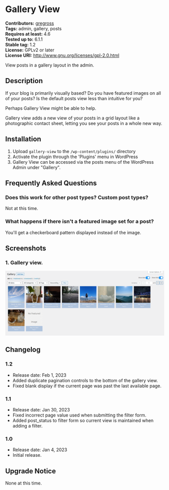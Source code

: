 # Gallery View #
**Contributors:** [gregross](https://profiles.wordpress.org/gregross/)  
**Tags:** admin, gallery, posts  
**Requires at least:** 4.6  
**Tested up to:** 6.1.1  
**Stable tag:** 1.2  
**License:** GPLv2 or later  
**License URI:** http://www.gnu.org/licenses/gpl-2.0.html  

View posts in a gallery layout in the admin.

## Description ##

If your blog is primarily visually based?  Do you have featured images on all of your posts?  Is the default posts view less than intuitive for you?

Perhaps Gallery View might be able to help.

Gallery view adds a new view of your posts in a grid layout like a photographic contact sheet, letting you see your posts in a whole new way.

## Installation ##

1. Upload `gallery-view` to the `/wp-content/plugins/` directory
2. Activate the plugin through the 'Plugins' menu in WordPress
3. Gallery View can be accessed via the posts menu of the WordPress Admin under "Gallery".

## Frequently Asked Questions ##

### Does this work for other post types?  Custom post types? ###

Not at this time.

### What happens if there isn't a featured image set for a post? ###

You'll get a checkerboard pattern displayed instead of the image.

## Screenshots ##

### 1. Gallery view. ###
![Gallery view.](assets/screenshot-1.png)


## Changelog ##

### 1.2 ###
* Release date: Feb 1, 2023
* Added duplicate pagination controls to the bottom of the gallery view.
* Fixed blank display if the current page was past the last available page.

### 1.1 ###
* Release date: Jan 30, 2023
* Fixed incorrect page value used when submitting the filter form.
* Added post_status to filter form so current view is maintained when adding a filter.

### 1.0 ###
* Release date: Jan 4, 2023
* Initial release.

## Upgrade Notice ##

None at this time.